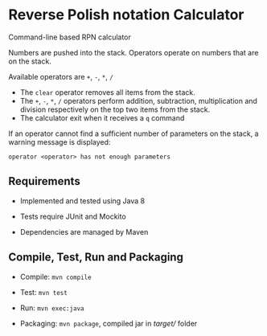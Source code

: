 # Reverse Polish notation Calculator

Command-line based RPN calculator

Numbers are pushed into the stack. Operators operate on numbers that are on the stack.
 
Available operators are `+`, `-`, `*`, `/`

- The `clear` operator removes all items from the stack.
- The `+`, `-`, `*`, `/` operators perform addition, subtraction, multiplication and division respectively on the top two items from the stack.
- The calculator exit when it receives a `q` command

If an operator cannot find a sufficient number of parameters on the stack, a warning message is displayed:
 
`operator <operator> has not enough parameters`

## Requirements

- Implemented and tested using Java 8

- Tests require JUnit and Mockito

- Dependencies are managed by Maven


## Compile, Test, Run and Packaging

- Compile: `mvn compile`

- Test: `mvn test`

- Run: `mvn exec:java`

- Packaging: `mvn package`, compiled jar in *target/* folder
